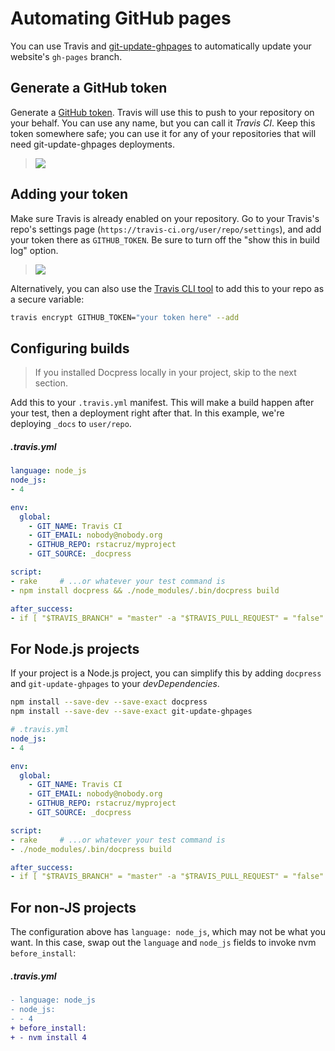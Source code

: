 # Automating GitHub pages

You can use Travis and [git-update-ghpages] to automatically update your website's `gh-pages` branch.

## Generate a GitHub token

Generate a [GitHub token](https://github.com/settings/tokens/new). Travis will use this to push to your repository on your behalf. You can use any name, but you can call it _Travis CI_. Keep this token somewhere safe; you can use it for any of your repositories that will need git-update-ghpages deployments.

> ![](https://raw.githubusercontent.com/rstacruz/git-update-ghpages/master/docs/images/github-token.png)

## Adding your token

Make sure Travis is already enabled on your repository. Go to your Travis's repo's settings page (`https://travis-ci.org/user/repo/settings`), and add your token there as `GITHUB_TOKEN`.
 Be sure to turn off the "show this in build log" option.

> ![](https://raw.githubusercontent.com/rstacruz/git-update-ghpages/master/docs/images/env-variables.png)

Alternatively, you can also use the [Travis CLI tool](http://rubygems.org/gems/travis) to add this to your repo as a secure variable:

```sh
travis encrypt GITHUB_TOKEN="your token here" --add
```

## Configuring builds

> If you installed Docpress locally in your project, skip to the next section.

Add this to your `.travis.yml` manifest. This will make a build happen after your test, then a deployment right after that. In this example, we're deploying `_docs` to `user/repo`.

##### .travis.yml
<!-- {.file-heading} -->

```yml
language: node_js
node_js:
- 4

env:
  global:
    - GIT_NAME: Travis CI
    - GIT_EMAIL: nobody@nobody.org
    - GITHUB_REPO: rstacruz/myproject
    - GIT_SOURCE: _docpress

script:
- rake     # ...or whatever your test command is
- npm install docpress && ./node_modules/.bin/docpress build

after_success:
- if [ "$TRAVIS_BRANCH" = "master" -a "$TRAVIS_PULL_REQUEST" = "false" ]; then npm install git-update-ghpages && ./node_modules/.bin/git-update-ghpages -e; fi
```

## For Node.js projects

If your project is a Node.js project, you can simplify this by adding `docpress` and `git-update-ghpages` to your *devDependencies*.

```sh
npm install --save-dev --save-exact docpress
npm install --save-dev --save-exact git-update-ghpages
```

```yml
# .travis.yml
node_js:
- 4

env:
  global:
    - GIT_NAME: Travis CI
    - GIT_EMAIL: nobody@nobody.org
    - GITHUB_REPO: rstacruz/myproject
    - GIT_SOURCE: _docpress

script:
- rake     # ...or whatever your test command is
- ./node_modules/.bin/docpress build

after_success:
- if [ "$TRAVIS_BRANCH" = "master" -a "$TRAVIS_PULL_REQUEST" = "false" ]; then ./node_modules/.bin/git-update-ghpages -e; fi
```

## For non-JS projects

The configuration above has `language: node_js`, which may not be what you want. In this case, swap out the `language` and `node_js` fields to invoke nvm `before_install`:

##### .travis.yml
<!-- {.file-heading} -->

```diff
- language: node_js
- node_js:
- - 4
+ before_install:
+ - nvm install 4
```

[git-update-ghpages]: https://github.com/rstacruz/git-update-ghpages

